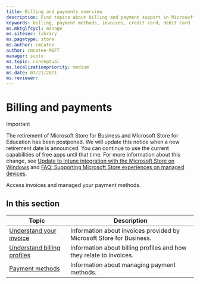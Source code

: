 ```yaml
---
title: Billing and payments overview
description: Find topics about billing and payment support in Microsoft Store for Business.
keywords: billing, payment methods, invoices, credit card, debit card
ms.mktglfcycl: manage
ms.sitesec: library
ms.pagetype: store
ms.author: cmcatee
author: cmcatee-MSFT
manager: scotv
ms.topic: conceptual
ms.localizationpriority: medium
ms.date: 07/21/2021
ms.reviewer: 
---
```


# Billing and payments

> [!IMPORTANT]
> The retirement of Microsoft Store for Business and Microsoft Store for Education has been postponed. We will update this notice when a new retirement date is announced. You can continue to use the current capabilities of free apps until that time. For more information about this change, see [Update to Intune integration with the Microsoft Store on Windows](https://techcommunity.microsoft.com/t5/windows-it-pro-blog/update-to-endpoint-manager-integration-with-the-microsoft-store/ba-p/3585077) and [FAQ: Supporting Microsoft Store experiences on managed devices](https://techcommunity.microsoft.com/t5/windows-management/faq-supporting-microsoft-store-experiences-on-managed-devices/m-p/3585286).

Access invoices and managed your payment methods.

## In this section

| Topic | Description |
| ----- | ----------- |
| [Understand your invoice](billing-understand-your-invoice-msfb.md) | Information about invoices provided by Microsoft Store for Business.  |
| [Understand billing profiles](billing-profile.md) | Information about billing profiles and how they relate to invoices.  |
| [Payment methods](payment-methods.md) | Information about managing payment methods.  |
